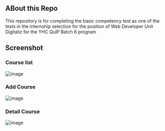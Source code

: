 ## ABout this Repo
This repository is for completing the basic competency test as one of the tests in the internship selection for the position of Web Developer Unit Digitaliz for the YHC QuIP Batch 6 program

## Screenshot
### Course list
![image](https://github.com/Obyyyy/crud-online-course/tree/master/screenshot/course-list.png)

### Add Course
![image](https://github.com/Obyyyy/crud-online-course/tree/master/screenshot/add-course.png)

### Detail Course
![image](https://github.com/Obyyyy/crud-online-course/tree/master/screenshot/detail-course.png)
